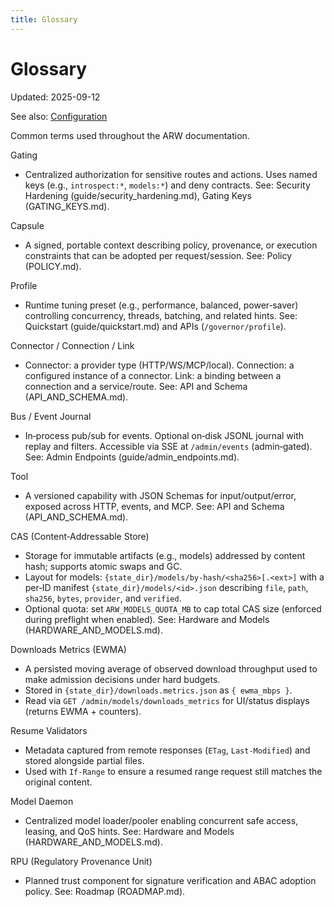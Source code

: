 ```yaml
---
title: Glossary
---
```


# Glossary
Updated: 2025-09-12

See also: [Configuration](CONFIGURATION.md)

Common terms used throughout the ARW documentation.

Gating
- Centralized authorization for sensitive routes and actions. Uses named keys (e.g., `introspect:*`, `models:*`) and deny contracts. See: Security Hardening (guide/security_hardening.md), Gating Keys (GATING_KEYS.md).

Capsule
- A signed, portable context describing policy, provenance, or execution constraints that can be adopted per request/session. See: Policy (POLICY.md).

Profile
- Runtime tuning preset (e.g., performance, balanced, power‑saver) controlling concurrency, threads, batching, and related hints. See: Quickstart (guide/quickstart.md) and APIs (`/governor/profile`).

Connector / Connection / Link
- Connector: a provider type (HTTP/WS/MCP/local). Connection: a configured instance of a connector. Link: a binding between a connection and a service/route. See: API and Schema (API_AND_SCHEMA.md).

Bus / Event Journal
- In‑process pub/sub for events. Optional on‑disk JSONL journal with replay and filters. Accessible via SSE at `/admin/events` (admin‑gated). See: Admin Endpoints (guide/admin_endpoints.md).

Tool
- A versioned capability with JSON Schemas for input/output/error, exposed across HTTP, events, and MCP. See: API and Schema (API_AND_SCHEMA.md).

CAS (Content‑Addressable Store)
- Storage for immutable artifacts (e.g., models) addressed by content hash; supports atomic swaps and GC.
- Layout for models: `{state_dir}/models/by-hash/<sha256>[.<ext>]` with a per‑ID manifest `{state_dir}/models/<id>.json` describing `file`, `path`, `sha256`, `bytes`, `provider`, and `verified`.
- Optional quota: set `ARW_MODELS_QUOTA_MB` to cap total CAS size (enforced during preflight when enabled). See: Hardware and Models (HARDWARE_AND_MODELS.md).

Downloads Metrics (EWMA)
- A persisted moving average of observed download throughput used to make admission decisions under hard budgets.
- Stored in `{state_dir}/downloads.metrics.json` as `{ ewma_mbps }`.
- Read via `GET /admin/models/downloads_metrics` for UI/status displays (returns EWMA + counters).

Resume Validators
- Metadata captured from remote responses (`ETag`, `Last-Modified`) and stored alongside partial files.
- Used with `If-Range` to ensure a resumed range request still matches the original content.

Model Daemon
- Centralized model loader/pooler enabling concurrent safe access, leasing, and QoS hints. See: Hardware and Models (HARDWARE_AND_MODELS.md).

RPU (Regulatory Provenance Unit)
- Planned trust component for signature verification and ABAC adoption policy. See: Roadmap (ROADMAP.md).
